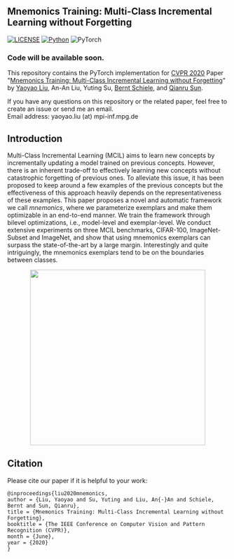 ## Mnemonics Training: Multi-Class Incremental Learning without Forgetting

[![LICENSE](https://img.shields.io/badge/license-MIT-green)](https://github.com/yaoyao-liu/mnemonics/blob/master/LICENSE)
[![Python](https://img.shields.io/badge/python-3.7-blue.svg)](https://www.python.org/)
![PyTorch](https://img.shields.io/badge/pytorch-1.2.0-%237732a8)

### Code will be available soon.

This repository contains the PyTorch implementation for [CVPR 2020](http://cvpr2020.thecvf.com/) Paper "[Mnemonics Training: Multi-Class Incremental Learning without Forgetting](https://arxiv.org/pdf/2002.10211.pdf)" by [Yaoyao Liu](https://yyliu.net/), An-An Liu, Yuting Su, [Bernt Schiele](https://www.mpi-inf.mpg.de/departments/computer-vision-and-multimodal-computing/people/bernt-schiele/), and [Qianru Sun](https://qianrusun1015.github.io).

If you have any questions on this repository or the related paper, feel free to create an issue or send me an email. 
<br>
Email address: yaoyao.liu (at) mpi-inf.mpg.de

## Introduction

Multi-Class Incremental Learning (MCIL) aims to learn new concepts by incrementally updating a model trained on previous concepts. However, there is an inherent trade-off to effectively learning new concepts without catastrophic forgetting of previous ones. To alleviate this issue, it has been proposed to keep around a few examples of the previous concepts but the effectiveness of this approach heavily depends on the representativeness of these examples. This paper proposes a novel and automatic framework we call *mnemonics*, where we parameterize exemplars and make them optimizable in an end-to-end manner. We train the framework through bilevel optimizations, i.e., model-level and exemplar-level. We conduct extensive experiments on three MCIL benchmarks, CIFAR-100, ImageNet-Subset and ImageNet, and show that using mnemonics exemplars can surpass the state-of-the-art by a large margin. Interestingly and quite intriguingly, the mnemonics exemplars tend to be on the boundaries between classes.


<p align="center">
    <img src="https://yyliu.net/images/misc/mnemonics.png" width="400"/>
</p>

## Citation

Please cite our paper if it is helpful to your work:

```
@inproceedings{liu2020mnemonics,
author = {Liu, Yaoyao and Su, Yuting and Liu, An{-}An and Schiele, Bernt and Sun, Qianru},
title = {Mnemonics Training: Multi-Class Incremental Learning without Forgetting},
booktitle = {The IEEE Conference on Computer Vision and Pattern Recognition (CVPR)},
month = {June},
year = {2020}
}
```
